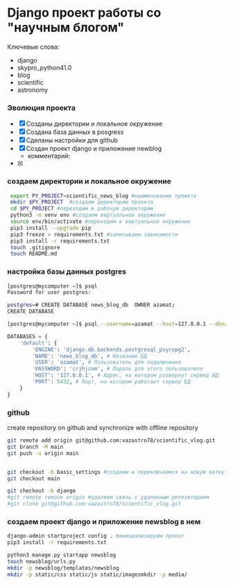 # Django проект работы со "научным блогом"

Ключевые слова:
- django
- skypro_python41.0
- blog
- scientific
- astronomy

### Эволюция проекта
- [x] Созданы директории и локальное окружение
- [x] Создана база данных в posgress
- [x] Сделаны настройки для github 
- [x] Создан проект django и приложение newblog
  - комментарий: 
- [x] 


### создаем директории и локальное окружение

```bash
 export PY_PROJECT=scientific_news_blog #наименование проекта
 mkdir $PY_PROJECT  #создаем директорию проекта
 cd $PY_PROJECT #переходим в рабочую директорию
 python3 -m venv env #создаем виртуальное окружение
 source env/bin/activate #переходим в виртуальное окружение
 pip3 install --upgrade pip
 pip3 freeze > requirements.txt #записываем зависимости
 pip3 install -r requirements.txt
 touch .gitignore
 touch README.md
```


### настройка базы данных postgres 

```bash
[postgres@mycomputer ~]$ psql
Password for user postgres: 

postgres=# CREATE DATABASE news_blog_db  OWNER azamat;
CREATE DATABASE

[postgres@mycomputer ~]$ psql --username=azamat --host=127.0.0.1 --dbname=news_blog_db --password
```

```python
DATABASES = {
    'default': {
        'ENGINE': 'django.db.backends.postgresql_psycopg2',
        'NAME': 'news_blog_db', # Название БД
        'USER': 'azamat', # Пользователь для подключения
        'PASSWORD': 'crjhjcnm', # Пароль для этого пользователя
        'HOST': '127.0.0.1', # Адрес, на котором развернут сервер БД
        'PORT': 5432, # Порт, на котором работает сервер БД
    }
}
```

### github

create repository on github and synchronize with offline repository

```bash
git remote add origin git@github.com:vazastro78/scientific_vlog.git
git branch -M main
git push -u origin main


git checkout -b basic_settings #создаем и переключаемся на новую ветку
git checkout main

git checkout -b django
#git remote remove origin #удаляем связь с удаленным репозиторием
#git clone git@github.com:vazastro78/scientific_vlog.git
```

### создаем проект django и приложение newsblog в нем

```bash
django-admin startproject config . #инициализируем проект
pip3 install -r requirements.txt 

python3 manage.py startapp newsblog
touch newsblog/urls.py
mkdir -p newsblog/templates/newsblog
mkdir -p static/css static/js static/imagesmkdir -p media/

```
